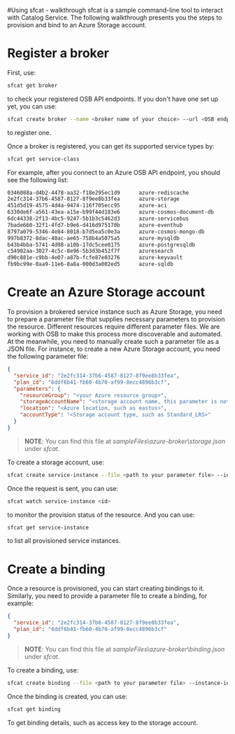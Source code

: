 #Using sfcat - walkthrough
sfcat is a sample command-line tool to interact with Catalog Service. The following walkthrough presents you the steps to provision and bind to an Azure Storage account.

# Register a broker
First, use:
```bash
sfcat get broker
```
to check your registered OSB API endpoints. If you don't have one set up yet, you can use:
```bash
sfcat create broker --name <broker name of your choice> --url <OSB endpoint> --user <user name> --password <password>
```
to register one.

Once a broker is registered, you can get its supported service types by:
```bash
sfcat get service-class
```
For example, after you connect to an Azure OSB API endpoint, you should see the following list:

```bash
0346088a-d4b2-4478-aa32-f18e295ec1d9      azure-rediscache
2e2fc314-37b6-4587-8127-8f9ee8b33fea      azure-storage
451d5d19-4575-4d4a-9474-116f705ecc95      azure-aci
6330de6f-a561-43ea-a15e-b99f44d183e6      azure-cosmos-document-db
6dc44338-2f13-4bc5-9247-5b1b3c5462d3      azure-servicebus
7bade660-32f1-4fd7-b9e6-d416d975170b      azure-eventhub
8797a079-5346-4e84-8018-b7d5ea5c0e3a      azure-cosmos-mongo-db
997b8372-8dac-40ac-ae65-758b4a5075a5      azure-mysqldb
b43b4bba-5741-4d98-a10b-17dc5cee0175      azure-postgresqldb
c54902aa-3027-4c5c-8e96-5b3d3b452f7f      azuresearch
d90c881e-c9bb-4e07-a87b-fcfe87e03276      azure-keyvault
fb9bc99e-0aa9-11e6-8a8a-000d3a002ed5      azure-sqldb
```

# Create an Azure Storage account
To provision a brokered service instance such as Azure Storage, you need to prepare a parameter file that supplies necessary parameters to provision the resource. Different resources require different parameter files. We are working with OSB to make this process more discoverable and automated. At the meanwhile, you need to manually create such a parameter file as a JSON file. For instance, to create a new Azure Storage account, you need the following parameter file:

```json
{
  "service_id": "2e2fc314-37b6-4587-8127-8f9ee8b33fea",
  "plan_id": "6ddf6b41-fb60-4b70-af99-8ecc4896b3cf",
  "parameters": {
    "resourceGroup": "<your Azure resource group>",
    "storageAccountName": "<storage account name, this parameter is not used>",
    "location": "<Azure location, such as eastus>",
    "accountType": "<Storage account type, such as Standard_LRS>"
  }
}
```
> **NOTE**: You can find this file at *sampleFiles\azure-broker\storage.json* under *sfcat*.

To create a storage account, use:

```bash
sfcat create service-instance --file <path to your parameter file> --id <id of your choice>
``` 
Once the request is sent, you can use:
```bash
sfcat watch service-instance <id>
```
to monitor the provision status of the resource. And you can use:
```bash
sfcat get service-instance
```
to list all provisioned service instances.

# Create a binding
Once a resource is provisioned, you can start creating bindings to it. Similarly, you need to provide a parameter file to create a binding, for example:

```json
{
  "service_id": "2e2fc314-37b6-4587-8127-8f9ee8b33fea",
  "plan_id": "6ddf6b41-fb60-4b70-af99-8ecc4896b3cf" 
}
```
> **NOTE**: You can find this file at *sampleFiles\azure-broker\binding.json* under *sfcat*.

To create a binding, use:

```bash
sfcat create binding --file <path to your parameter file> --instance-id <service instnace id> --id <id of your choice>
```

Once the binding is created, you can use:
```bash
sfcat get binding
```
To get binding details, such as access key to the storage account.
